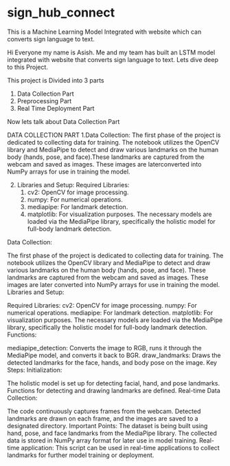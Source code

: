 # sign_hub_connect
This is a Machine Learning Model Integrated with website which can converts sign language to text.

Hi Everyone my name is Asish. Me and my team has built an LSTM model integrated with website that converts sign language to text. 
Lets dive deep to this Project.

This project is Divided into 3 parts 
1. Data Collection Part
2. Preprocessing Part
3. Real Time Deployment Part

Now lets talk about Data Collection Part 

DATA COLLECTION PART 
1.Data Collection:
The first phase of the project is dedicated to collecting data for training. The notebook utilizes the OpenCV library and MediaPipe to detect and draw various landmarks on the human body (hands, pose, and face).These landmarks are captured from the webcam and saved as images. These images are laterconverted into NumPy arrays for use in training the model.

2. Libraries and Setup:
   Required Libraries:
   1. cv2: OpenCV for image processing.
   2. numpy: For numerical operations.
   3. mediapipe: For landmark detection.
   4. matplotlib: For visualization purposes.
The necessary models are loaded via the MediaPipe library, specifically the holistic model for full-body landmark detection.

Data Collection:

The first phase of the project is dedicated to collecting data for training. The notebook utilizes the OpenCV library and MediaPipe to detect and draw various landmarks on the human body (hands, pose, and face).
These landmarks are captured from the webcam and saved as images. These images are later converted into NumPy arrays for use in training the model.
Libraries and Setup:

Required Libraries:
cv2: OpenCV for image processing.
numpy: For numerical operations.
mediapipe: For landmark detection.
matplotlib: For visualization purposes.
The necessary models are loaded via the MediaPipe library, specifically the holistic model for full-body landmark detection.
Functions:

mediapipe_detection: Converts the image to RGB, runs it through the MediaPipe model, and converts it back to BGR.
draw_landmarks: Draws the detected landmarks for the face, hands, and body pose on the image.
Key Steps:
Initialization:

The holistic model is set up for detecting facial, hand, and pose landmarks.
Functions for detecting and drawing landmarks are defined.
Real-time Data Collection:

The code continuously captures frames from the webcam.
Detected landmarks are drawn on each frame, and the images are saved to a designated directory.
Important Points:
The dataset is being built using hand, pose, and face landmarks from the MediaPipe library.
The collected data is stored in NumPy array format for later use in model training.
Real-time application: This script can be used in real-time applications to collect landmarks for further model training or deployment.

